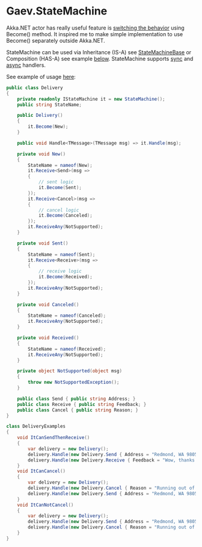 # Gaev.StateMachine
Akka.NET actor has really useful feature is [switching the behavior](https://codingjourneyman.com/2015/08/24/switching-the-behavior-of-an-akka-net-actor/) using Become() method.
It inspired me to make simple implementation to use Become() separately outside Akka.NET.

StateMachine can be used via Inheritance (IS-A) see [StateMachineBase](https://github.com/gaevoy/Gaev.StateMachine/blob/master/Gaev.StateMachine/StateMachineBase.cs) or Composition (HAS-A) see example [below](https://github.com/gaevoy/Gaev.StateMachine/blob/master/Gaev.StateMachine.Tests/Delivery.cs#L8). StateMachine supports [sync](https://github.com/gaevoy/Gaev.StateMachine/blob/master/Gaev.StateMachine/SyncExt.cs) and [async](https://github.com/gaevoy/Gaev.StateMachine/blob/master/Gaev.StateMachine/IStateMachine.cs) handlers.

See example of usage [here](https://github.com/gaevoy/Gaev.StateMachine/blob/master/Gaev.StateMachine.Tests/Delivery.cs#L6): 

```csharp
public class Delivery
{
    private readonly IStateMachine it = new StateMachine();
    public string StateName;

    public Delivery()
    {
        it.Become(New);
    }

    public void Handle<TMessage>(TMessage msg) => it.Handle(msg);

    private void New()
    {
        StateName = nameof(New);
        it.Receive<Send>(msg =>
        {
            // sent logic
            it.Become(Sent);
        });
        it.Receive<Cancel>(msg =>
        {
            // cancel logic
            it.Become(Canceled);
        });
        it.ReceiveAny(NotSupported);
    }

    private void Sent()
    {
        StateName = nameof(Sent);
        it.Receive<Receive>(msg =>
        {
            // receive logic
            it.Become(Received);
        });
        it.ReceiveAny(NotSupported);
    }

    private void Canceled()
    {
        StateName = nameof(Canceled);
        it.ReceiveAny(NotSupported);
    }

    private void Received()
    {
        StateName = nameof(Received);
        it.ReceiveAny(NotSupported);
    }

    private object NotSupported(object msg)
    {
        throw new NotSupportedException();
    }

    public class Send { public string Address; }
    public class Receive { public string Feedback; }
    public class Cancel { public string Reason; }
}

class DeliveryExamples
{
    void ItCanSendThenReceive()
    {
        var delivery = new Delivery();
        delivery.Handle(new Delivery.Send { Address = "Redmond, WA 98052-7329, USA" });
        delivery.Handle(new Delivery.Receive { Feedback = "Wow, thanks!" });
    }
    void ItCanCancel()
    {
        var delivery = new Delivery();
        delivery.Handle(new Delivery.Cancel { Reason = "Running out of money" });
        delivery.Handle(new Delivery.Send { Address = "Redmond, WA 98052-7329, USA" }); // NotSupportedException
    }
    void ItCanNotCancel()
    {
        var delivery = new Delivery();
        delivery.Handle(new Delivery.Send { Address = "Redmond, WA 98052-7329, USA" });
        delivery.Handle(new Delivery.Cancel { Reason = "Running out of money" }); // NotSupportedException
    }
}
```

